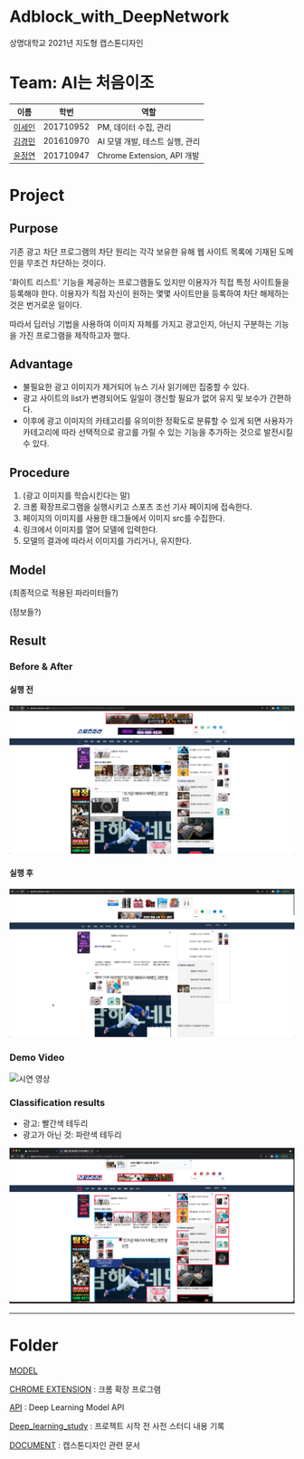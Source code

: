 # Adblock_with_DeepNetwork
상명대학교 2021년 지도형 캡스톤디자인

# Team: AI는 처음이조
|이름|학번|역할|
|---|---|---|
|[이세인](https://github.com/juddy7453)|201710952|PM, 데이터 수집, 관리|
|[김경민](https://github.com/kyungmin123)|201610970|AI 모델 개발, 테스트 실행, 관리|
|[윤정연](https://github.com/yoouyeon)|201710947|Chrome Extension, API 개발|

# Project

## Purpose
기존 광고 차단 프로그램의 차단 원리는 각각 보유한 유해 웹 사이트 목록에 기재된 도메인을 무조건 차단하는 것이다.

'화이트 리스트' 기능을 제공하는 프로그램들도 있지만 이용자가 직접 특정 사이트들을 등록해야 한다. 이용자가 직접 자신이 원하는 몇몇 사이트만을 등록하여 차단 해제하는 것은 번거로운 일이다.

따라서 딥러닝 기법을 사용하여 이미지 자체를 가지고 광고인지, 아닌지 구분하는 기능을 가진 프로그램을 제작하고자 했다.

## Advantage
- 불필요한 광고 이미지가 제거되어 뉴스 기사 읽기에만 집중할 수 있다.
- 광고 사이트의 list가 변경되어도 일일이 갱신할 필요가 없어 유지 및 보수가 간편하다.
- 이후에 광고 이미지의 카테고리를 유의미한 정확도로 분류할 수 있게 되면 사용자가 카테고리에 따라 선택적으로 광고를 가릴 수 있는 기능을 추가하는 것으로 발전시킬 수 있다.

## Procedure
1. (광고 이미지를 학습시킨다는 말)
2. 크롬 확장프로그램을 실행시키고 스포츠 조선 기사 페이지에 접속한다.
3. 페이지의 이미지를 사용한 태그들에서 이미지 src를 수집한다.
4. 링크에서 이미지를 열어 모델에 입력한다.
5. 모델의 결과에 따라서 이미지를 가리거나, 유지한다.
## Model
(최종적으로 적용된 파라미터들?)

(정보들?)
## Result
### Before & After
#### 실행 전
![실행 전](./Resource/before.png)
#### 실행 후
![실행 후](./Resource/after.png)
### Demo Video
![시연 영상](./Resource/시연_영상_2.gif)
### Classification results
- 광고: 빨간색 테두리
- 광고가 아닌 것: 파란색 테두리

![실행 후](./Resource/분류_결과_2.png)

---

# Folder

[MODEL]()

[CHROME EXTENSION](https://github.com/kyungmin123/Adblock_with_DeepNetwork/tree/main/chrome_extension) : 크롬 확장 프로그램

[API](https://github.com/kyungmin123/Adblock_with_DeepNetwork/tree/main/API) : Deep Learning Model API

[Deep_learning_study](https://github.com/kyungmin123/Adblock_with_DeepNetwork/tree/main/Deep_learning_study) : 프로젝트 시작 전 사전 스터디 내용 기록

[DOCUMENT]() : 캡스톤디자인 관련 문서